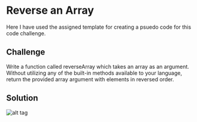 # Reverse an Array
Here I have used the assigned template for creating a psuedo code for this code challenge. 

## Challenge
Write a function called reverseArray which takes an array as an argument. Without utilizing any of the built-in methods available to your language, return the provided array argument with elements in reversed order.

## Solution
![alt tag](C:\Users\josef\AppData\Local\Programs\Git\cf\401\data-structures-and-algorithms\assets\reversearray.JPG)
